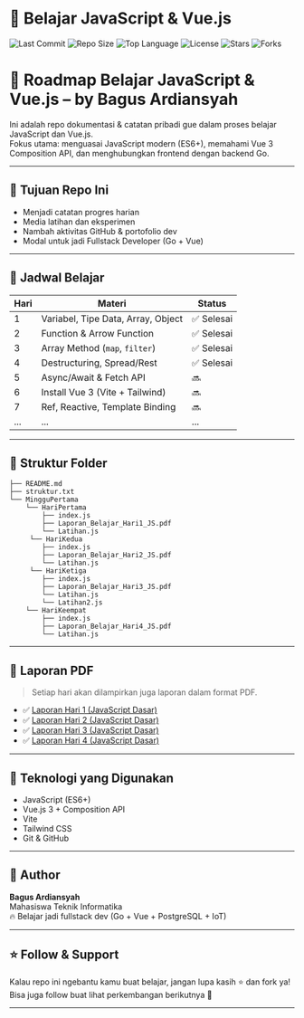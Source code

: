 # 🚀 Belajar JavaScript & Vue.js

![Last Commit](https://img.shields.io/github/last-commit/bagusA23/BelajarJsVue)
![Repo Size](https://img.shields.io/github/repo-size/bagusA23/BelajarJsVue)
![Top Language](https://img.shields.io/github/languages/top/bagusA23/BelajarJsVue)
![License](https://img.shields.io/github/license/bagusA23/BelajarJsVue)
![Stars](https://img.shields.io/github/stars/bagusA23/BelajarJsVue?style=social)
![Forks](https://img.shields.io/github/forks/bagusA23/BelajarJsVue?style=social)

# 🚀 Roadmap Belajar JavaScript & Vue.js – by Bagus Ardiansyah

Ini adalah repo dokumentasi & catatan pribadi gue dalam proses belajar JavaScript dan Vue.js.  
Fokus utama: menguasai JavaScript modern (ES6+), memahami Vue 3 Composition API, dan menghubungkan frontend dengan backend Go.

---

## 🧠 Tujuan Repo Ini
- Menjadi catatan progres harian
- Media latihan dan eksperimen
- Nambah aktivitas GitHub & portofolio dev
- Modal untuk jadi Fullstack Developer (Go + Vue)

---

## 📆 Jadwal Belajar

| Hari | Materi | Status |
|------|--------|--------|
| 1 | Variabel, Tipe Data, Array, Object | ✅ Selesai |
| 2 | Function & Arrow Function | ✅ Selesai |
| 3 | Array Method (`map`, `filter`) | ✅ Selesai |
| 4 | Destructuring, Spread/Rest | ✅ Selesai |
| 5 | Async/Await & Fetch API | 🔜 |
| 6 | Install Vue 3 (Vite + Tailwind) | 🔜 |
| 7 | Ref, Reactive, Template Binding | 🔜 |
| ... | ... | ... |

---

## 📁 Struktur Folder

```text
├── README.md
├── struktur.txt
└── MingguPertama
    └── HariPertama
        ├── index.js
        ├── Laporan_Belajar_Hari1_JS.pdf
        └── Latihan.js
     └── HariKedua
        ├── index.js
        ├── Laporan_Belajar_Hari2_JS.pdf
        └── Latihan.js
     └── HariKetiga
        ├── index.js
        ├── Laporan_Belajar_Hari3_JS.pdf
        └── Latihan.js
        └── Latihan2.js
    └── HariKeempat
        ├── index.js
        ├── Laporan_Belajar_Hari4_JS.pdf
        └── Latihan.js
```   


---

## 📄 Laporan PDF

> Setiap hari akan dilampirkan juga laporan dalam format PDF.

- ✅ [Laporan Hari 1 (JavaScript Dasar)](./MingguPertama/HariPertama/Laporan_Belajar_Hari1_JS.pdf)  
- ✅ [Laporan Hari 2 (JavaScript Dasar)](./MingguPertama/HariKedua/Laporan_Belajar_Hari2_JS.pdf)  
- ✅ [Laporan Hari 3 (JavaScript Dasar)](./MingguPertama/HariKetiga/Laporan_Belajar_Hari3_JS.pdf)
- ✅ [Laporan Hari 4 (JavaScript Dasar)](./MingguPertama/HariKeempat/Laporan_Belajar_Hari4_JS.pdf)
---

## 🧰 Teknologi yang Digunakan
- JavaScript (ES6+)
- Vue.js 3 + Composition API
- Vite
- Tailwind CSS
- Git & GitHub

---

## 🧠 Author

**Bagus Ardiansyah**  
Mahasiswa Teknik Informatika  
🔥 Belajar jadi fullstack dev (Go + Vue + PostgreSQL + IoT)

---

## ⭐ Follow & Support

Kalau repo ini ngebantu kamu buat belajar, jangan lupa kasih ⭐ dan fork ya!  
Bisa juga follow buat lihat perkembangan berikutnya 🚀

---


